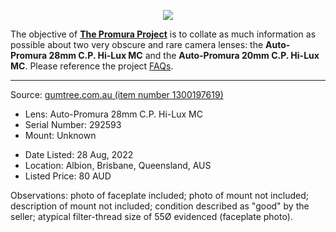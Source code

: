 <p align="center">
   <img src="https://user-images.githubusercontent.com/110672536/183131595-afeb1dec-1c84-436c-9a50-90468f9ec3ec.png">
</p>

<p>
   The objective of <b><a href="https://github.com/martbetz/The-Promura-Project/blob/main/README.md">The Promura Project</a></b> is to collate as much information as possible about two very obscure and rare camera lenses: the <b>Auto-Promura 28mm C.P. Hi-Lux MC</b> and the <b>Auto-Promura 20mm C.P. Hi-Lux MC</b>. Please reference the project <a href="https://github.com/martbetz/The-Promura-Project/blob/main/FAQs.md">FAQs</a>.

---

Source: [gumtree.com.au (item number 1300197619)](https://www.gumtree.com.au/s-ad/albion/non-digital-cameras/auto-promura-c-p-hi-lux-1-2-8-f-28mm-wide-angle-camera-lens-80/1300197619?ref=ais)

- Lens: Auto-Promura 28mm C.P. Hi-Lux MC
- Serial Number: 292593
- Mount: Unknown

[]()

- Date Listed: 28 Aug, 2022
- Location: Albion, Brisbane, Queensland, AUS
- Listed Price: 80 AUD

[]()

Observations: photo of faceplate included; photo of mount not included; description of mount not included; condition described as "good" by the seller; atypical filter-thread size of 55Ø evidenced (faceplate photo).
